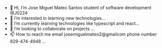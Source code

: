 - 👋 Hi, I’m Jose Miguel Mateo Santos student of software development @J0224
- 👀 I’m interested in learning new technologies...
- 🌱 I’m currently learning technologies like typescript and react...
- 💞️ I’m looking to collaborate on projects ...
- 📫 How to reach me email josemiguelmateo2@gmailcom phone number 829-474-4948 ...

<!---

- 👋 Hi, I’m Jose Miguel Mateo Santos student of software development @J0224
- 👀 I’m interested in learning new technologies...
- 🌱 I’m currently learning technologies like typescript and react...
- 💞️ I’m looking to collaborate on projects ...
- 📫 How to reach me email josemiguelmateo2@gmailcom phone number 829-474-4948 ...

--->
